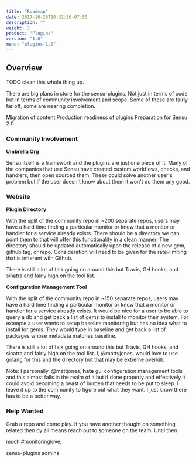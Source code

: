 ```yaml
---
title: "Roadmap"
date: 2017-10-26T10:31:16-07:00
description: ""
weight: 3
product: "Plugins"
version: "1.0"
menu: "plugins-1.0"
---
```


## Overview

TODO clean this whole thing up.

There are big plans in store for the sensu-plugins.  Not just in terms of code but in terms of community involvement and scope.  Some of these are fairly far off, some are nearing completion.


Migration of content
Production readiness of plugins
Preparation for Sensu 2.0


### Community Involvement

**Umbrella Org**

Sensu itself is a framework and the plugins are just one piece of it.  Many of the companies that use Sensu have created custom workflows, checks, and handlers, then open sourced them.  These could solve another user's problem but if the user doesn't know about them it won't do them any good.

### Website

**Plugin Directory**

With the split of the community repo in ~200 separate repos, users may have a hard time finding a particular monitor or know that a monitor or handler for a service already exists. There should be a directory we can point them to that will offer this functionality in a clean manner. The directory should be updated automatically upon the release of a new gem, github tag, or repo. Consideration will need to be given for the rate-limiting that is inherent with Github.

There is still a lot of talk going on around this but Travis, GH hooks, and sinatra and fairly high on the tool list.

**Configuration Management Tool**

With the split of the community repo in ~150 separate repos, users may have a hard time finding a particular monitor or know that a monitor or handler for a service already exists. It would be nice for a user to be able to query a db and get back a list of gems to install to monitor their system. For example a user wants to setup baseline monitoring but has no idea what to install for gems. They would type in baseline and get back a list of packages whose metadata matches baseline.

There is still a lot of talk going on around this but Travis, GH hooks, and sinatra and fairly high on the tool list. I, @mattyjones, would love to use golang for this and the directory but that may be extreme overkill.

Note:  I personally, @mattjones, **hate** gui configuration management tools and this almost falls in the realm of it but if done properly and effectively it could avoid becoming a beast of burden that needs to be put to sleep.  I leave it up to the community to figure out what they want.  I just know there has to be a better way.

### Help Wanted

Grab a repo and come play.  If you have another thought on something related then by all means reach out to someone on the team. Until then

much #monitoringlove,

sensu-plugins admins
